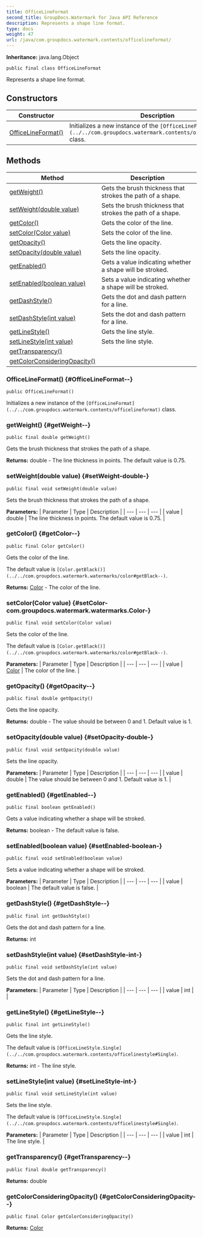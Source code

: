 ```yaml
---
title: OfficeLineFormat
second_title: GroupDocs.Watermark for Java API Reference
description: Represents a shape line format.
type: docs
weight: 47
url: /java/com.groupdocs.watermark.contents/officelineformat/
---
```

**Inheritance:**
java.lang.Object
```
public final class OfficeLineFormat
```

Represents a shape line format.
## Constructors

| Constructor | Description |
| --- | --- |
| [OfficeLineFormat()](#OfficeLineFormat--) | Initializes a new instance of the `[OfficeLineFormat](../../com.groupdocs.watermark.contents/officelineformat)` class. |
## Methods

| Method | Description |
| --- | --- |
| [getWeight()](#getWeight--) | Gets the brush thickness that strokes the path of a shape. |
| [setWeight(double value)](#setWeight-double-) | Sets the brush thickness that strokes the path of a shape. |
| [getColor()](#getColor--) | Gets the color of the line. |
| [setColor(Color value)](#setColor-com.groupdocs.watermark.watermarks.Color-) | Sets the color of the line. |
| [getOpacity()](#getOpacity--) | Gets the line opacity. |
| [setOpacity(double value)](#setOpacity-double-) | Sets the line opacity. |
| [getEnabled()](#getEnabled--) | Gets a value indicating whether a shape will be stroked. |
| [setEnabled(boolean value)](#setEnabled-boolean-) | Sets a value indicating whether a shape will be stroked. |
| [getDashStyle()](#getDashStyle--) | Gets the dot and dash pattern for a line. |
| [setDashStyle(int value)](#setDashStyle-int-) | Sets the dot and dash pattern for a line. |
| [getLineStyle()](#getLineStyle--) | Gets the line style. |
| [setLineStyle(int value)](#setLineStyle-int-) | Sets the line style. |
| [getTransparency()](#getTransparency--) |  |
| [getColorConsideringOpacity()](#getColorConsideringOpacity--) |  |
### OfficeLineFormat() {#OfficeLineFormat--}
```
public OfficeLineFormat()
```


Initializes a new instance of the `[OfficeLineFormat](../../com.groupdocs.watermark.contents/officelineformat)` class.

### getWeight() {#getWeight--}
```
public final double getWeight()
```


Gets the brush thickness that strokes the path of a shape.

**Returns:**
double - The line thickness in points. The default value is 0.75.
### setWeight(double value) {#setWeight-double-}
```
public final void setWeight(double value)
```


Sets the brush thickness that strokes the path of a shape.

**Parameters:**
| Parameter | Type | Description |
| --- | --- | --- |
| value | double | The line thickness in points. The default value is 0.75. |

### getColor() {#getColor--}
```
public final Color getColor()
```


Gets the color of the line.

The default value is `[Color.getBlack()](../../com.groupdocs.watermark.watermarks/color#getBlack--)`.

**Returns:**
[Color](../../com.groupdocs.watermark.watermarks/color) - The color of the line.
### setColor(Color value) {#setColor-com.groupdocs.watermark.watermarks.Color-}
```
public final void setColor(Color value)
```


Sets the color of the line.

The default value is `[Color.getBlack()](../../com.groupdocs.watermark.watermarks/color#getBlack--)`.

**Parameters:**
| Parameter | Type | Description |
| --- | --- | --- |
| value | [Color](../../com.groupdocs.watermark.watermarks/color) | The color of the line. |

### getOpacity() {#getOpacity--}
```
public final double getOpacity()
```


Gets the line opacity.

**Returns:**
double - The value should be between 0 and 1. Default value is 1.
### setOpacity(double value) {#setOpacity-double-}
```
public final void setOpacity(double value)
```


Sets the line opacity.

**Parameters:**
| Parameter | Type | Description |
| --- | --- | --- |
| value | double | The value should be between 0 and 1. Default value is 1. |

### getEnabled() {#getEnabled--}
```
public final boolean getEnabled()
```


Gets a value indicating whether a shape will be stroked.

**Returns:**
boolean - The default value is false.
### setEnabled(boolean value) {#setEnabled-boolean-}
```
public final void setEnabled(boolean value)
```


Sets a value indicating whether a shape will be stroked.

**Parameters:**
| Parameter | Type | Description |
| --- | --- | --- |
| value | boolean | The default value is false. |

### getDashStyle() {#getDashStyle--}
```
public final int getDashStyle()
```


Gets the dot and dash pattern for a line.

**Returns:**
int
### setDashStyle(int value) {#setDashStyle-int-}
```
public final void setDashStyle(int value)
```


Sets the dot and dash pattern for a line.

**Parameters:**
| Parameter | Type | Description |
| --- | --- | --- |
| value | int |  |

### getLineStyle() {#getLineStyle--}
```
public final int getLineStyle()
```


Gets the line style.

The default value is `[OfficeLineStyle.Single](../../com.groupdocs.watermark.contents/officelinestyle#Single)`.

**Returns:**
int - The line style.
### setLineStyle(int value) {#setLineStyle-int-}
```
public final void setLineStyle(int value)
```


Sets the line style.

The default value is `[OfficeLineStyle.Single](../../com.groupdocs.watermark.contents/officelinestyle#Single)`.

**Parameters:**
| Parameter | Type | Description |
| --- | --- | --- |
| value | int | The line style. |

### getTransparency() {#getTransparency--}
```
public final double getTransparency()
```




**Returns:**
double
### getColorConsideringOpacity() {#getColorConsideringOpacity--}
```
public final Color getColorConsideringOpacity()
```




**Returns:**
[Color](../../com.groupdocs.watermark.watermarks/color)
